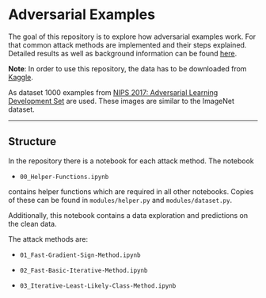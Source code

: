 # Adversarial Examples

The goal of this repository is to explore how adversarial examples work. For that common attack methods are implemented and their steps explained. Detailed results as well as background information can be found [here](https://daved01.github.io/Adversarial_Examples_GANs/).


**Note**: In order to use this repository, the data has to be downloaded from [Kaggle](https://www.kaggle.com/google-brain/nips-2017-adversarial-learning-development-set?select=images).


As dataset 1000 examples from [NIPS 2017: Adversarial Learning Development Set](https://www.kaggle.com/google-brain/nips-2017-adversarial-learning-development-set#categories.csv) are used. These images are similar to the ImageNet dataset.


----------------
## Structure

In the repository there is a notebook for each attack method. The notebook 

- `00_Helper-Functions.ipynb`

contains helper functions which are required in all other notebooks. Copies of these can be found in `modules/helper.py` and `modules/dataset.py`.

Additionally, this notebook contains a data exploration and predictions on the clean data.

The attack methods are:

- `01_Fast-Gradient-Sign-Method.ipynb`

- `02_Fast-Basic-Iterative-Method.ipynb`

- `03_Iterative-Least-Likely-Class-Method.ipynb`
